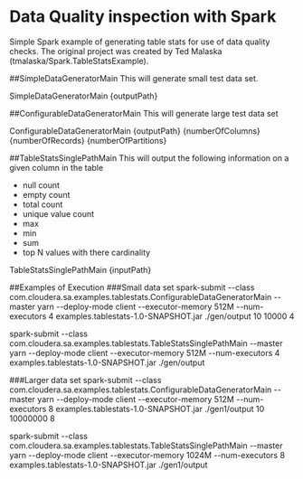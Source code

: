 # Data Quality inspection with Spark 
Simple Spark example of generating table stats for use of data quality checks. The original project was created by Ted Malaska (tmalaska/Spark.TableStatsExample). 

##SimpleDataGeneratorMain
This will generate small test data set.

SimpleDataGeneratorMain {outputPath}

##ConfigurableDataGeneratorMain
This will generate large test data set

ConfigurableDataGeneratorMain {outputPath} {numberOfColumns} {numberOfRecords} {numberOfPartitions}

##TableStatsSinglePathMain
This will output the following information on a given column in the table

* null count
* empty count
* total count
* unique value count
* max 
* min
* sum
* top N values with there cardinality

TableStatsSinglePathMain {inputPath}

##Examples of Execution
###Small data set
spark-submit --class com.cloudera.sa.examples.tablestats.ConfigurableDataGeneratorMain --master yarn --deploy-mode client --executor-memory 512M --num-executors 4 examples.tablestats-1.0-SNAPSHOT.jar ./gen/output 10 10000 4

spark-submit --class com.cloudera.sa.examples.tablestats.TableStatsSinglePathMain --master yarn --deploy-mode client --executor-memory 512M --num-executors 4 examples.tablestats-1.0-SNAPSHOT.jar ./gen/output

###Larger data set
spark-submit --class com.cloudera.sa.examples.tablestats.ConfigurableDataGeneratorMain --master yarn --deploy-mode client --executor-memory 512M --num-executors 8 examples.tablestats-1.0-SNAPSHOT.jar ./gen1/output 10 10000000 8

spark-submit --class com.cloudera.sa.examples.tablestats.TableStatsSinglePathMain --master yarn --deploy-mode client --executor-memory 1024M --num-executors 8 examples.tablestats-1.0-SNAPSHOT.jar ./gen1/output
